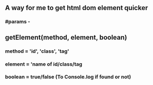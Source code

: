 ## A way for me to get html dom element quicker

### #params -
## getElement(method, element, boolean)
### method = 'id', 'class', 'tag' 
### element = 'name of id/class/tag
### boolean = true/false (To Console.log if found or not)
